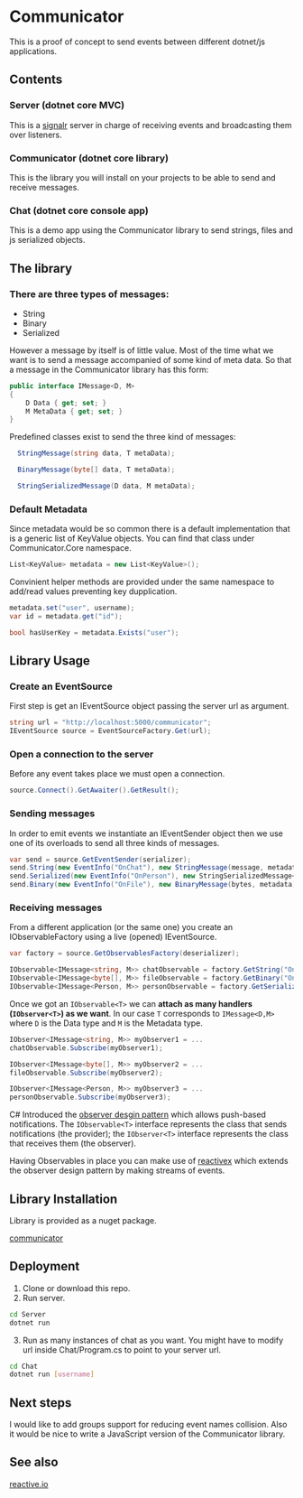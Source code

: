 # Communicator

This is a proof of concept to send events between different dotnet/js applications.


## Contents
### Server (dotnet core MVC)
This is a
[signalr](https://dotnet.microsoft.com/apps/aspnet/real-time) server in charge of receiving events and broadcasting them over listeners.
### Communicator (dotnet core library)
This is the library you will install on your projects to be able to send and receive messages.
### Chat (dotnet core console app)
This is a demo app using the Communicator library to send strings, files and js serialized objects.

## The library
### There are three types of messages:

* String
* Binary
* Serialized

However a message by itself is of little value. Most of the time what we want is to send a message accompanied of some kind of meta data.
So that a message in the Communicator library has this form:

```cs
public interface IMessage<D, M>
{
    D Data { get; set; }
    M MetaData { get; set; }
}
```

Predefined classes exist to send the three kind of messages:

```cs
  StringMessage(string data, T metaData);

  BinaryMessage(byte[] data, T metaData);

  StringSerializedMessage(D data, M metaData);
```

### Default Metadata
Since metadata would be so common there is a default implementation that is a generic list of KeyValue objects.
You can find that class under Communicator.Core namespace.

```cs
List<KeyValue> metadata = new List<KeyValue>();

```
Convinient helper methods are provided under the same namespace to add/read values preventing key dupplication.

```cs
metadata.set("user", username);
var id = metadata.get("id");

bool hasUserKey = metadata.Exists("user");
```


## Library Usage

### Create an EventSource
First step is get an IEventSource object passing the server url as argument.

```cs
string url = "http://localhost:5000/communicator";
IEventSource source = EventSourceFactory.Get(url); 
```

### Open a connection to the server
Before any event takes place we must open a connection.

```cs
source.Connect().GetAwaiter().GetResult(); 
```

### Sending messages
In order to emit events we instantiate an IEventSender object then we use
one of its overloads to send all three kinds of messages. 

```cs
var send = source.GetEventSender(serializer);
send.String(new EventInfo("OnChat"), new StringMessage(message, metadata));
send.Serialized(new EventInfo("OnPerson"), new StringSerializedMessage<Person>(p, metadata));
send.Binary(new EventInfo("OnFile"), new BinaryMessage(bytes, metadata));
```


### Receiving messages
From a different application (or the same one) you create an IObservableFactory
using a live (opened) IEventSource.

```cs
var factory = source.GetObservablesFactory(deserializer);

IObservable<IMessage<string, M>> chatObservable = factory.GetString("OnChat");
IObservable<IMessage<byte[], M>> fileObservable = factory.GetBinary("OnFile");
IObservable<IMessage<Person, M>> personObservable = factory.GetSerialized<Person>("OnPerson");
```

Once we got an `IObservable<T>` we can __attach as many handlers (`IObserver<T>`) as we want__.
In our case `T` corresponds to `IMessage<D,M>` where `D` is the Data type and `M` is the Metadata type. 

```cs
IObserver<IMessage<string, M>> myObserver1 = ...
chatObservable.Subscribe(myObserver1);

IObserver<IMessage<byte[], M>> myObserver2 = ...
fileObservable.Subscribe(myObserver2);

IObserver<IMessage<Person, M>> myObserver3 = ...
personObservable.Subscribe(myObserver3);
```

C# Introduced the [observer desgin pattern](https://docs.microsoft.com/en-us/dotnet/standard/events/observer-design-pattern) which allows push-based notifications. The `IObservable<T>` interface represents the class that sends notifications (the provider); the `IObserver<T>` interface represents the class that receives them (the observer). 

Having Observables in place you can make use of [reactivex](https://www.nuget.org/packages/System.Reactive) which extends the observer design pattern by making streams of events.


## Library Installation
Library is provided as a nuget package.

[communicator](https://www.nuget.org/packages/Communicator)

## Deployment
1. Clone or download this repo.
2. Run server.
```bash
cd Server
dotnet run
```
3. Run as many instances of chat as you want.
You might have to modify url inside Chat/Program.cs to point to your server url.
```bash
cd Chat
dotnet run [username]
```

## Next steps
I would like to add groups support for reducing event names collision.
Also it would be nice to write a JavaScript version of the Communicator 
library.

## See also
[reactive.io](http://reactivex.io/)
